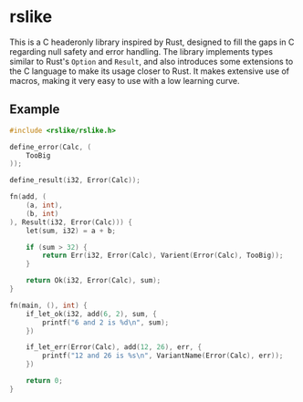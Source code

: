 # rslike

This is a C headeronly library inspired by Rust, designed to fill the gaps in C regarding null safety and error handling. The library implements types similar to Rust's `Option` and `Result`, and also introduces some extensions to the C language to make its usage closer to Rust. It makes extensive use of macros, making it very easy to use with a low learning curve.

## Example

```c
#include <rslike/rslike.h>

define_error(Calc, (
	TooBig
));

define_result(i32, Error(Calc));

fn(add, (
    (a, int),
    (b, int)
), Result(i32, Error(Calc))) {
    let(sum, i32) = a + b;

    if (sum > 32) {
        return Err(i32, Error(Calc), Varient(Error(Calc), TooBig));
    }

    return Ok(i32, Error(Calc), sum);
}

fn(main, (), int) {
	if_let_ok(i32, add(6, 2), sum, {
        printf("6 and 2 is %d\n", sum);
    })

    if_let_err(Error(Calc), add(12, 26), err, {
        printf("12 and 26 is %s\n", VariantName(Error(Calc), err));
    })

	return 0;
}
```



